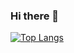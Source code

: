 ### Hi there 👋
<!--
**Guangxuan-Xiao/Guangxuan-Xiao** is a ✨ _special_ ✨ repository because its `README.md` (this file) appears on your GitHub profile.

Here are some ideas to get you started:

- 🔭 I’m currently working on ...
- 🌱 I’m currently learning ...
- 👯 I’m looking to collaborate on ...
- 🤔 I’m looking for help with ...
- 💬 Ask me about ...
- 📫 How to reach me: ...
- 😄 Pronouns: ...
- ⚡ Fun fact: ...
-->

<a href="https://github.com/Guangxuan-Xiao"><img align="center" alt="Top Langs" src="https://github-readme-stats.vercel.app/api/top-langs/?username=Guangxuan-Xiao&layout=compact&hide=HTML,CSS,QMAKE" /></a>

